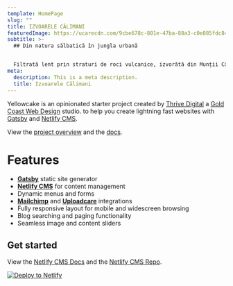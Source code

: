 ```yaml
---
template: HomePage
slug: ""
title: IZVOARELE CĂLIMANI
featuredImage: https://ucarecdn.com/9cbe678c-801e-47ba-88a3-c0e885fdc841/
subtitle: >-
  ## Din natura sălbatică în jungla urbană


  Filtrată lent prin straturi de roci vulcanice, izvorâtă din Munții Călimani, în mijlocul unui ținut neatins de civilizație, apa Izvoarele Călimani e pură de la natură, ca tu să te simți plin de viață, zi de zi
meta:
  description: This is a meta description.
  title: Izvoarele Călimani
---
```


Yellowcake is an opinionated starter project created by [Thrive Digital](https://thriveweb.com.au/) a [Gold Coast Web Design](https://thriveweb.com.au/) studio. to help you create lightning fast websites with [Gatsby](https://gatsbyjs.org) and [Netlify CMS](https://netlifycms.org).

View the [project overview](https://thriveweb.com.au/the-lab/yellowcake-gatsby-react-js-starter-project/) and the [docs](https://github.com/thriveweb/yellowcake/blob/master/README.md).

# Features

- **[Gatsby](https://gatsbyjs.org)** static site generator
- **[Netlify CMS](https://github.com/netlify/netlify-cms)** for content management
- Dynamic menus and forms
- **[Mailchimp](http://mailchimp.com)** and **[Uploadcare](https://uploadcare.com)** integrations
- Fully responsive layout for mobile and widescreen browsing
- Blog searching and paging functionality
- Seamless image and content sliders

## Get started

View the [Netlify CMS Docs](https://www.netlifycms.org/docs/) and the [Netlify CMS Repo](https://github.com/netlify/netlify-cms).

[![Deploy to Netlify](https://www.netlify.com/img/deploy/button.svg)](https://app.netlify.com/start/deploy?repository=https://github.com/thriveweb/yellowcake&stack=cms)
